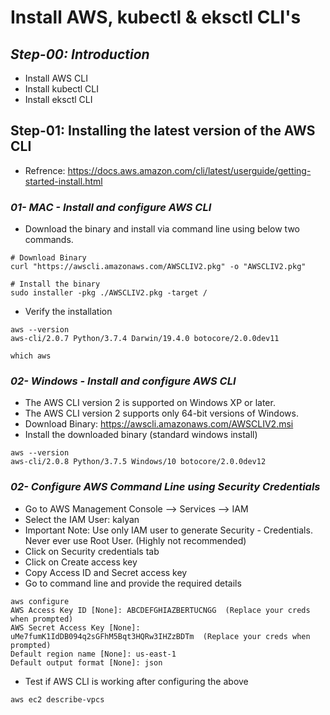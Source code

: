 # Install AWS, kubectl & eksctl CLI's
## _Step-00: Introduction_
- Install AWS CLI
- Install kubectl CLI
- Install eksctl CLI

## Step-01: Installing the latest version of the AWS CLI
- Refrence: https://docs.aws.amazon.com/cli/latest/userguide/getting-started-install.html

### _01- MAC - Install and configure AWS CLI_
- Download the binary and install via command line using below two commands.
```
# Download Binary
curl "https://awscli.amazonaws.com/AWSCLIV2.pkg" -o "AWSCLIV2.pkg"

# Install the binary
sudo installer -pkg ./AWSCLIV2.pkg -target /
```
- Verify the installation
```
aws --version
aws-cli/2.0.7 Python/3.7.4 Darwin/19.4.0 botocore/2.0.0dev11

which aws
```
### _02- Windows - Install and configure AWS CLI_
- The AWS CLI version 2 is supported on Windows XP or later.
- The AWS CLI version 2 supports only 64-bit versions of Windows.
- Download Binary: https://awscli.amazonaws.com/AWSCLIV2.msi
- Install the downloaded binary (standard windows install)

```
aws --version
aws-cli/2.0.8 Python/3.7.5 Windows/10 botocore/2.0.0dev12
```
### _02- Configure AWS Command Line using Security Credentials_
- Go to AWS Management Console --> Services --> IAM
- Select the IAM User: kalyan
- Important Note: Use only IAM user to generate Security - Credentials. Never ever use Root User. (Highly not recommended)
- Click on Security credentials tab
- Click on Create access key
- Copy Access ID and Secret access key
- Go to command line and provide the required details
```
aws configure
AWS Access Key ID [None]: ABCDEFGHIAZBERTUCNGG  (Replace your creds when prompted)
AWS Secret Access Key [None]: uMe7fumK1IdDB094q2sGFhM5Bqt3HQRw3IHZzBDTm  (Replace your creds when prompted)
Default region name [None]: us-east-1
Default output format [None]: json
```
- Test if AWS CLI is working after configuring the above
```
aws ec2 describe-vpcs
```

